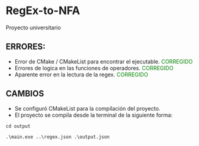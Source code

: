# RegEx-to-NFA
Proyecto universitario

## ERRORES:
* Error de CMake / CMakeList para encontrar el ejecutable. <span style="color: green;">CORREGIDO</span>
* Errores de logica en las funciones de operadores. <span style="color: green;">CORREGIDO</span>
* Aparente error en la lectura de la regex. <span style="color: green;">CORREGIDO</span>

## CAMBIOS
* Se configuró CMakeList para la compilación del proyecto.
* El proyecto se compila desde la terminal de la siguiente forma:

`cd output`

`.\main.exe ..\regex.json .\output.json`